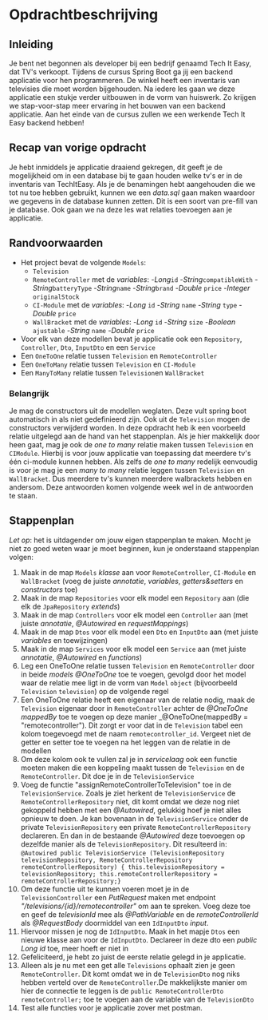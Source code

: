 # Opdrachtbeschrijving

## Inleiding

Je bent net begonnen als developer bij een bedrijf genaamd Tech It Easy, dat TV's verkoopt. Tijdens de cursus Spring Boot ga jij een backend applicatie voor hen programmeren. De winkel heeft een inventaris van televisies die moet worden bijgehouden. Na iedere les gaan we deze applicatie een stukje verder uitbouwen in de vorm van huiswerk. Zo krijgen we stap-voor-stap meer ervaring in het bouwen van een backend applicatie. Aan het einde van de cursus zullen we een werkende Tech It Easy backend hebben!

## Recap van vorige opdracht

Je hebt inmiddels je applicatie draaiend gekregen, dit geeft je de mogelijkheid om in een database bij te gaan houden welke tv's er in de inventaris van TechItEasy. Als je de benamingen hebt aangehouden die we tot nu toe hebben gebruikt, kunnen we een _data.sql_ gaan maken waardoor we gegevens in de database kunnen zetten. Dit is een soort van pre-fill van je database. Ook gaan we na deze les wat relaties toevoegen aan je applicatie. 

## Randvoorwaarden

- Het project bevat de volgende `Models`:
  - `Television`
  - `RemoteController` met de _variables_: 
    -_Long_`id`
    -_String_`compatibleWith`
    -_String_`batteryType`
    -_String_`name`
    -_String_`brand`
    -_Double_ `price`
    -_Integer_ `originalStock`
  - `CI-Module` met de _variables_:
    -_Long_ `id`
    -_String_ `name`
    -_String_ `type`
    -_Double_ `price`
  - `WallBracket` met de _variables_:
    -_Long_ `id`
    -_String_ `size`
    -_Boolean_ `ajustable`
    -_String_ `name`
    -_Double_ `price`
- Voor elk van deze modellen bevat je applicatie ook een `Repository`, `Controller`, `Dto`, `InputDto` en een `Service`
- Een `OneToOne` relatie tussen `Television` en `RemoteController`
- Een `OneToMany` relatie tussen `Television` en `CI-Module`
- Een `ManyToMany` relatie tussen `Television`en `WallBracket`

### Belangrijk
Je mag de constructors uit de modellen weglaten. Deze vult spring boot automatisch in als niet gedefinieerd zijn. Ook uit de `Television` mogen de constructors verwijderd worden.
In deze opdracht heb ik een voorbeeld relatie uitgelegd aan de hand van het stappenplan. Als je hier makkelijk door heen gaat, mag je ook de _one to many_ relatie maken tussen `Television` en `CIModule`. Hierbij is voor jouw applicatie van toepassing dat meerdere tv's één ci-module kunnen hebben. 
Als zelfs de _one to many_ redelijk eenvoudig is voor je mag je een _many to many_ relatie leggen tussen `Television` en `WallBracket`. Dus meerdere tv's kunnen meerdere walbrackets hebben en andersom. Deze antwoorden komen volgende week wel in de antwoorden te staan.

## Stappenplan
_Let op_: het is uitdagender om jouw eigen stappenplan te maken. Mocht je niet zo goed weten waar je moet beginnen, kun je onderstaand stappenplan volgen:
1. Maak in de map `Models` _klasse_ aan voor `RemoteController`, `CI-Module` en `WallBracket` (voeg de juiste _annotatie_, _variables_, _getters&setters_ en _constructors_ toe)
2. Maak in de map `Repositories` voor elk model een `Repository` aan (die elk de `JpaRepository` _extends_)
3. Maak in de map `Controllers` voor elk model een `Controller` aan (met juiste _annotatie_, _@Autowired_ en _requestMappings_)
4. Maak in de map `Dtos` voor elk model een `Dto` en `InputDto` aan (met juiste _variables_ en toewijzingen)
5. Maak in de map `Services` voor elk model een `Service` aan (met juiste _annotatie_, _@Autowired_ en _functions_)
6. Leg een OneToOne relatie tussen `Television` en `RemoteController` door in beide _models_ _@OneToOne_ toe te voegen, gevolgd door het model waar de relatie mee ligt in de vorm van `Model` `object` (bijvoorbeeld `Television` `television`) op de volgende regel
7. Een OneToOne relatie heeft een eigenaar van de relatie nodig, maak de `Television` eigenaar door in `RemoteController` achter de _@OneToOne_ _mappedBy_ toe te voegen op deze manier _@OneToOne(mappedBy = "remotecontroller"). Dit zorgt er voor dat in de `Television` tabel een kolom toegevoegd met de naam `remotecontroller_id`. Vergeet niet de getter en setter toe te voegen na het leggen van de relatie in de modellen
8. Om deze kolom ook te vullen zal je in _servicelaag_ ook een functie moeten maken die een koppeling maakt tussen de `Television` en de `RemoteController`. Dit doe je in de `TelevisionService` 
9. Voeg de functie "assignRemoteControllerToTelevision" toe in de `TelevisionService`. Zoals je ziet herkent de `TelevisionService` de `RemoteControllerRepository` niet, dit komt omdat we deze nog niet gekoppeld hebben met een _@Autowired_, gelukkig hoef je niet alles opnieuw te doen. Je kan bovenaan in de `TelevisionService` onder de private `TelevisionRepository` een private `RemoteControllerRepository` declareren. En dan in de bestaande _@Autowired_ deze toevoegen op dezelfde manier als de `TelevisionRepository`. Dit resulteerd in: 
`@Autowired
 public TelevisionService (TelevisionRepository televisionRepository, RemoteControllerRepository remoteControllerRepository) {
 this.televisionRepository = televisionRepository;
 this.remoteControllerRepository = remoteControllerRepository;}`
10. Om deze functie uit te kunnen voeren moet je in de `TelevisionController` een _PutRequest_ maken met endpoint _"/televisions/{id}/remotecontroller"_ om aan te spreken. Voeg deze toe en geef de _televisionId_ mee als _@PathVariable_ en de _remoteControllerId_ als _@RequestBody_ doormiddel van een `IdInputDto` _input_.  
11. Hiervoor missen je nog de `IdInputDto`. Maak in het mapje `Dtos` een nieuwe klasse aan voor de `IdInputDto`. Declareer in deze dto een _public Long id_ toe, meer hoeft er niet in
12. Gefeliciteerd, je hebt zo juist de eerste relatie gelegd in je applicatie.
13. Alleen als je nu met een get alle `Televisions` ophaalt zien je geen `RemoteController`. Dit komt omdat we in de `TelevisionDto` nog niks hebben verteld over de `RemoteController`.De makkelijkste manier om hier de connectie te leggen is de `public RemoteControllerDto remoteController;` toe te voegen aan de variable van de `TelevisionDto` 
14. Test alle functies voor je applicatie zover met postman.
